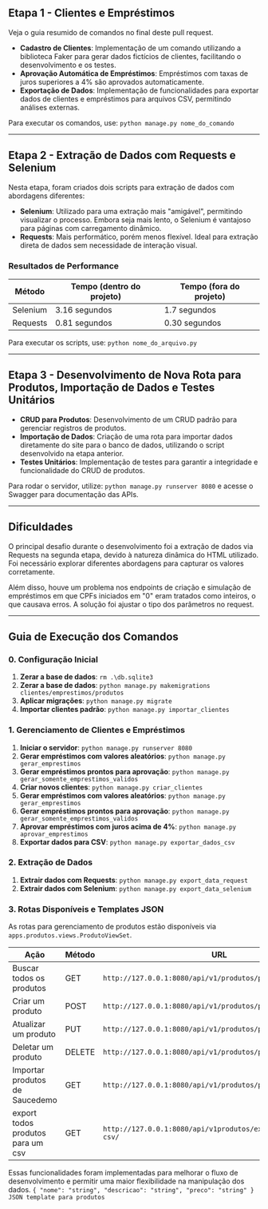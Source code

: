 
## Etapa 1 - Clientes e Empréstimos

Veja o guia resumido de comandos no final deste pull request.

- **Cadastro de Clientes**: Implementação de um comando utilizando a biblioteca Faker para gerar dados fictícios de clientes, facilitando o desenvolvimento e os testes.
- **Aprovação Automática de Empréstimos**: Empréstimos com taxas de juros superiores a 4% são aprovados automaticamente.
- **Exportação de Dados**: Implementação de funcionalidades para exportar dados de clientes e empréstimos para arquivos CSV, permitindo análises externas.

Para executar os comandos, use: `python manage.py nome_do_comando`

---

## Etapa 2 - Extração de Dados com Requests e Selenium

Nesta etapa, foram criados dois scripts para extração de dados com abordagens diferentes:

- **Selenium**: Utilizado para uma extração mais "amigável", permitindo visualizar o processo. Embora seja mais lento, o Selenium é vantajoso para páginas com carregamento dinâmico.
- **Requests**: Mais performático, porém menos flexível. Ideal para extração direta de dados sem necessidade de interação visual.

### Resultados de Performance

| Método        | Tempo (dentro do projeto) | Tempo (fora do projeto) |
|---------------|---------------------------|--------------------------|
| Selenium      | 3.16 segundos             | 1.7 segundos             |
| Requests      | 0.81 segundos             | 0.30 segundos            |

Para executar os scripts, use: `python nome_do_arquivo.py`

---

## Etapa 3 - Desenvolvimento de Nova Rota para Produtos, Importação de Dados e Testes Unitários

- **CRUD para Produtos**: Desenvolvimento de um CRUD padrão para gerenciar registros de produtos.
- **Importação de Dados**: Criação de uma rota para importar dados diretamente do site para o banco de dados, utilizando o script desenvolvido na etapa anterior.
- **Testes Unitários**: Implementação de testes para garantir a integridade e funcionalidade do CRUD de produtos.

Para rodar o servidor, utilize: `python manage.py runserver 8080` e acesse o Swagger para documentação das APIs.

---

## Dificuldades

O principal desafio durante o desenvolvimento foi a extração de dados via Requests na segunda etapa, devido à natureza dinâmica do HTML utilizado. Foi necessário explorar diferentes abordagens para capturar os valores corretamente.

Além disso, houve um problema nos endpoints de criação e simulação de empréstimos em que CPFs iniciados em "0" eram tratados como inteiros, o que causava erros. A solução foi ajustar o tipo dos parâmetros no request.

---

## Guia de Execução dos Comandos

### 0. Configuração Inicial

1. **Zerar a base de dados**: `rm .\db.sqlite3`
2. **Zerar a base de dados**: `python manage.py makemigrations clientes/emprestimos/produtos`
3. **Aplicar migrações**: `python manage.py migrate`
4. **Importar clientes padrão**: `python manage.py importar_clientes`

### 1. Gerenciamento de Clientes e Empréstimos

1. **Iniciar o servidor**: `python manage.py runserver 8080`
2. **Gerar empréstimos com valores aleatórios**: `python manage.py gerar_emprestimos`
3. **Gerar empréstimos prontos para aprovação**: `python manage.py gerar_somente_emprestimos_validos`
4. **Criar novos clientes**: `python manage.py criar_clientes`
5. **Gerar empréstimos com valores aleatórios**: `python manage.py gerar_emprestimos`
6. **Gerar empréstimos prontos para aprovação**: `python manage.py gerar_somente_emprestimos_validos`
7. **Aprovar empréstimos com juros acima de 4%**: `python manage.py aprovar_emprestimos`
8. **Exportar dados para CSV**: `python manage.py exportar_dados_csv`

### 2. Extração de Dados

1. **Extrair dados com Requests**: `python manage.py export_data_request`
2. **Extrair dados com Selenium**: `python manage.py export_data_selenium`

### 3. Rotas Disponíveis e Templates JSON

As rotas para gerenciamento de produtos estão disponíveis via `apps.produtos.views.ProdutoViewSet`.

| Ação                      | Método | URL                                          |
|---------------------------|--------|----------------------------------------------|
| Buscar todos os produtos  | GET    | `http://127.0.0.1:8080/api/v1/produtos/produtos` |
| Criar um produto          | POST   | `http://127.0.0.1:8080/api/v1/produtos/produto/create` |
| Atualizar um produto      | PUT    | `http://127.0.0.1:8080/api/v1/produtos/produto/update/<id>` |
| Deletar um produto        | DELETE | `http://127.0.0.1:8080/api/v1/produtos/produto/delete/<id>` |
| Importar produtos de Saucedemo | GET | `http://127.0.0.1:8080/api/v1/produtos/produtos/importar` |
| export todos produtos para um csv | GET | `http://127.0.0.1:8080/api/v1produtos/exportar-produtos-csv/` |

Essas funcionalidades foram implementadas para melhorar o fluxo de desenvolvimento e permitir uma maior flexibilidade na manipulação dos dados.
`{
  "nome": "string",
  "descricao": "string",
  "preco": "string"
} JSON template para produtos`
